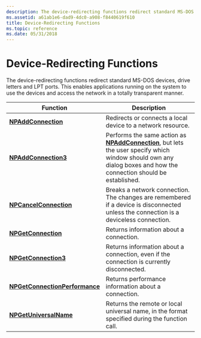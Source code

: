 ```yaml
---
description: The device-redirecting functions redirect standard MS-DOS devices, drive letters and LPT ports. This enables applications running on the system to use the devices and access the network in a totally transparent manner.
ms.assetid: a61ab1e6-dad9-4dc0-a908-f8440619f610
title: Device-Redirecting Functions
ms.topic: reference
ms.date: 05/31/2018
---
```


# Device-Redirecting Functions

The device-redirecting functions redirect standard MS-DOS devices, drive letters and LPT ports. This enables applications running on the system to use the devices and access the network in a totally transparent manner.



| Function                                                         | Description                                                                                                                                                                                         |
|------------------------------------------------------------------|-----------------------------------------------------------------------------------------------------------------------------------------------------------------------------------------------------|
| [**NPAddConnection**](/windows/desktop/api/Npapi/nf-npapi-npaddconnection)                       | Redirects or connects a local device to a network resource.<br/>                                                                                                                              |
| [**NPAddConnection3**](/windows/desktop/api/Npapi/nf-npapi-npaddconnection3)                     | Performs the same action as [**NPAddConnection**](/windows/desktop/api/Npapi/nf-npapi-npaddconnection), but lets the user specify which window should own any dialog boxes and how the connection should be established.<br/> |
| [**NPCancelConnection**](/windows/desktop/api/Npapi/nf-npapi-npcancelconnection)                 | Breaks a network connection. The changes are remembered if a device is disconnected unless the connection is a deviceless connection.<br/>                                                    |
| [**NPGetConnection**](/windows/desktop/api/Npapi/nf-npapi-npgetconnection)                       | Returns information about a connection.<br/>                                                                                                                                                  |
| [**NPGetConnection3**](/windows/desktop/api/Npapi/nf-npapi-npgetconnection3)                     | Returns information about a connection, even if the connection is currently disconnected.<br/>                                                                                                |
| [**NPGetConnectionPerformance**](/windows/desktop/api/Npapi/nf-npapi-npgetconnectionperformance) | Returns performance information about a connection.<br/>                                                                                                                                      |
| [**NPGetUniversalName**](/windows/desktop/api/Npapi/nf-npapi-npgetuniversalname)                 | Returns the remote or local universal name, in the format specified during the function call.<br/>                                                                                            |



 

 

 




